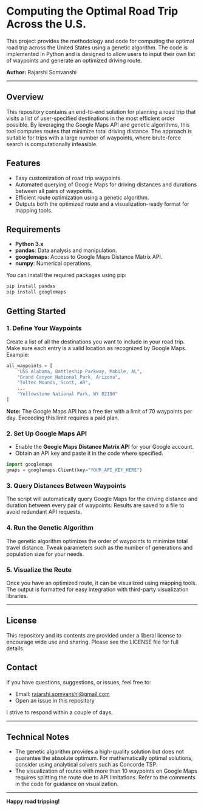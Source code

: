# Computing the Optimal Road Trip Across the U.S.

This project provides the methodology and code for computing the optimal road trip across the United States using a genetic algorithm. The code is implemented in Python and is designed to allow users to input their own list of waypoints and generate an optimized driving route.

**Author:** Rajarshi Somvanshi

---

## Overview

This repository contains an end-to-end solution for planning a road trip that visits a list of user-specified destinations in the most efficient order possible. By leveraging the Google Maps API and genetic algorithms, this tool computes routes that minimize total driving distance. The approach is suitable for trips with a large number of waypoints, where brute-force search is computationally infeasible.

## Features

- Easy customization of road trip waypoints.
- Automated querying of Google Maps for driving distances and durations between all pairs of waypoints.
- Efficient route optimization using a genetic algorithm.
- Outputs both the optimized route and a visualization-ready format for mapping tools.

## Requirements

- **Python 3.x**
- **pandas**: Data analysis and manipulation.
- **googlemaps**: Access to Google Maps Distance Matrix API.
- **numpy**: Numerical operations.

You can install the required packages using pip:

```bash
pip install pandas
pip install googlemaps
```

## Getting Started

### 1. Define Your Waypoints

Create a list of all the destinations you want to include in your road trip. Make sure each entry is a valid location as recognized by Google Maps. Example:

```python
all_waypoints = [
    "USS Alabama, Battleship Parkway, Mobile, AL",
    "Grand Canyon National Park, Arizona",
    "Toltec Mounds, Scott, AR",
    ...
    "Yellowstone National Park, WY 82190"
]
```

**Note:** The Google Maps API has a free tier with a limit of 70 waypoints per day. Exceeding this limit requires a paid plan.

### 2. Set Up Google Maps API

- Enable the **Google Maps Distance Matrix API** for your Google account.
- Obtain an API key and paste it in the code where specified.

```python
import googlemaps
gmaps = googlemaps.Client(key="YOUR_API_KEY_HERE")
```

### 3. Query Distances Between Waypoints

The script will automatically query Google Maps for the driving distance and duration between every pair of waypoints. Results are saved to a file to avoid redundant API requests.

### 4. Run the Genetic Algorithm

The genetic algorithm optimizes the order of waypoints to minimize total travel distance. Tweak parameters such as the number of generations and population size for your needs.

### 5. Visualize the Route

Once you have an optimized route, it can be visualized using mapping tools. The output is formatted for easy integration with third-party visualization libraries.

---

## License

This repository and its contents are provided under a liberal license to encourage wide use and sharing. Please see the LICENSE file for full details.

## Contact

If you have questions, suggestions, or issues, feel free to:

- Email: rajarshi.somvanshi@gmail.com
- Open an issue in this repository

I strive to respond within a couple of days.

---

## Technical Notes

- The genetic algorithm provides a high-quality solution but does not guarantee the absolute optimum. For mathematically optimal solutions, consider using analytical solvers such as Concorde TSP.
- The visualization of routes with more than 10 waypoints on Google Maps requires splitting the route due to API limitations. Refer to the comments in the code for guidance on visualization.

---

**Happy road tripping!**
